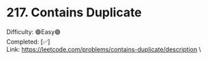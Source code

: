 # 217. Contains Duplicate

Difficulty: 🟢Easy🟢 \
Completed: [✅] \
Link: https://leetcode.com/problems/contains-duplicate/description \
